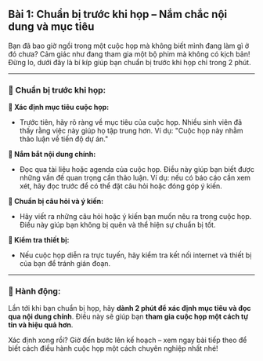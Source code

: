 ## Bài 1: Chuẩn bị trước khi họp – Nắm chắc nội dung và mục tiêu

Bạn đã bao giờ ngồi trong một cuộc họp mà không biết mình đang làm gì ở đó chưa? Cảm giác như đang tham gia một bộ phim mà không có kịch bản! Đừng lo, dưới đây là bí kíp giúp bạn chuẩn bị trước khi họp chỉ trong 2 phút.

---

### 📌 Chuẩn bị trước khi họp:

**🔹 Xác định mục tiêu cuộc họp:**
- Trước tiên, hãy rõ ràng về mục tiêu của cuộc họp. Nhiều sinh viên đã thấy rằng việc này giúp họ tập trung hơn. Ví dụ: "Cuộc họp này nhằm thảo luận về tiến độ dự án."

**🔹 Nắm bắt nội dung chính:**
- Đọc qua tài liệu hoặc agenda của cuộc họp. Điều này giúp bạn biết được những vấn đề quan trọng cần thảo luận. Ví dụ: nếu có báo cáo cần xem xét, hãy đọc trước để có thể đặt câu hỏi hoặc đóng góp ý kiến.

**🔹 Chuẩn bị câu hỏi và ý kiến:**
- Hãy viết ra những câu hỏi hoặc ý kiến bạn muốn nêu ra trong cuộc họp. Điều này giúp bạn không bị quên và thể hiện sự chuẩn bị tốt.

**🔹 Kiểm tra thiết bị:**
- Nếu cuộc họp diễn ra trực tuyến, hãy kiểm tra kết nối internet và thiết bị của bạn để tránh gián đoạn.

---

### 🚀 Hành động:

Lần tới khi bạn chuẩn bị họp, hãy **dành 2 phút để xác định mục tiêu và đọc qua nội dung chính**. Điều này sẽ giúp bạn **tham gia cuộc họp một cách tự tin và hiệu quả hơn**.

Xác định xong rồi? Giờ đến bước lên kế hoạch – xem ngay bài tiếp theo để biết cách điều hành cuộc họp một cách chuyên nghiệp nhất nhé!